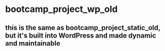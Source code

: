 # bootcamp_project_wp_old
## this is the same as bootcamp_project_static_old, but it's built into WordPress and made dynamic and maintainable
